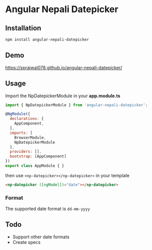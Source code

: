 # Angular Nepali Datepicker

## Installation
```bash
npm install angular-nepali-datepicker
```

## Demo
https://sprajwal078.github.io/angular-nepali-datepicker/

## Usage
Import the NpDatepickerModule in your **app.module.ts**

```js
import { NpDatepickerModule } from 'angular-nepali-datepicker';

@NgModule({
  declarations: [
    AppComponent,
  ],
  imports: [
    BrowserModule,
    NpDatepickerModule
  ],
  providers: [],
  bootstrap: [AppComponent]
})
export class AppModule { }

```

then use `<np-datepicker></np-datepicker>` in your template

```html
<np-datepicker ([ngModel])="date"></np-datepicker>
```

### Format
The supported date format is `dd-mm-yyyy`


## Todo
- Support other date formats
- Create specs

